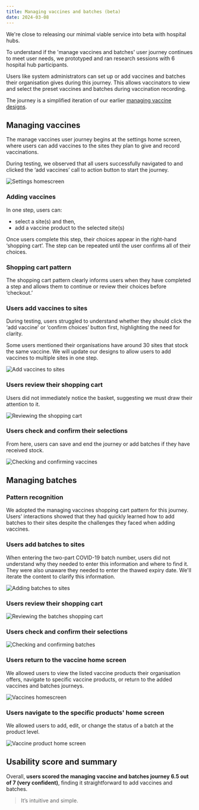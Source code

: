 ```yaml
---
title: Managing vaccines and batches (beta)
date: 2024-03-08
---
```


We're close to releasing our minimal viable service into beta with hospital hubs.

To understand if the 'manage vaccines and batches' user journey continues to meet user needs, we prototyped and ran research sessions with 6 hospital hub participants.

Users like system administrators can set up or add vaccines and batches their organisation gives during this journey. This allows vaccinators to view and select the preset vaccines and batches during vaccination recording.

The journey is a simplified iteration of our earlier [managing vaccine designs](https://record-a-vaccination-design-history.designhistory.app/managing-vaccines-beta).

## Managing vaccines

The manage vaccines user journey begins at the settings home screen, where users can add vaccines to the sites they plan to give and record vaccinations.

During testing, we observed that all users successfully navigated to and clicked the ‘add vaccines’ call to action button to start the journey.

![Settings homescreen](wtid6qxrg1qe1ao8t96vo6nvttoc.png)

### Adding vaccines

In one step, users can:

- select a site(s) and then,
- add a vaccine product to the selected site(s)

Once users complete this step, their choices appear in the right-hand ‘shopping cart’. The step can be repeated until the user confirms all of their choices.

### Shopping cart pattern

The shopping cart pattern clearly informs users when they have completed a step and allows them to continue or review their choices before ‘checkout.’

### Users add vaccines to sites

During testing, users struggled to understand whether they should click the ‘add vaccine' or ‘confirm choices’ button first, highlighting the need for clarity.

Some users mentioned their organisations have around 30 sites that stock the same vaccine. We will update our designs to allow users to add vaccines to multiple sites in one step.

![Add vaccines to sites](m16vizwlsgog4msp675bzip2297m.png)

### Users review their shopping cart

Users did not immediately notice the basket, suggesting we must draw their attention to it.

![Reviewing the shopping cart](mcvvlqwb2zkrdauy898uxen409ne.png)

### Users check and confirm their selections

From here, users can save and end the journey or add batches if they have received stock.

![Checking and confirming vaccines](4pj1sl57uzx98nw55jbqv2x7r0fi.png)

## Managing batches

### Pattern recognition

We adopted the managing vaccines shopping cart pattern for this journey. Users' interactions showed that they had quickly learned how to add batches to their sites despite the challenges they faced when adding vaccines.

### Users add batches to sites

When entering the two-part COVID-19 batch number, users did not understand why they needed to enter this information and where to find it. They were also unaware they needed to enter the thawed expiry date. We'll iterate the content to clarify this information.

![Adding batches to sites](nbd16tpu4n5e4d76ou6ida48h2a5.png)

### Users review their shopping cart

![Reviewing the batches shopping cart](12orzcejnwpvwn3gksuhq7qu1sqz.png)

### Users check and confirm their selections

![Checking and confirming batches](ikkg6futvjl9wxaxdh6vbwj3j6mr.png)

### Users return to the vaccine home screen

We allowed users to view the listed vaccine products their organisation offers, navigate to specific vaccine products, or return to the added vaccines and batches journeys.

![Vaccines homescreen](v45uy206vshqs00lghg8t84elvyi.png)

### Users navigate to the specific products' home screen

We allowed users to add, edit, or change the status of a batch at the product level.

![Vaccine product home screen](jfirex9d5ohlz6q9odhgcqtdvlfe.png)

## Usability score and summary

Overall, **users scored the managing vaccine and batches journey 6.5 out of 7 (very confident)**, finding it straightforward to add vaccines and batches.

> It’s intuitive and simple.
